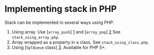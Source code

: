 # Implementing stack in PHP #
Stack can be implemented in several ways using PHP.

1. Using array.
   Use [`array_push`] [1] and [`array_pop`] [2]
   See `stack_using_array.php`.
2. Array wrapped as a property in a class.
   See `stack_using_class.php`.
3. Using [`SplQueue` class] [3].
   Available for PHP 5+.

  [1]: http://www.php.net/manual/en/function.array-push.php "array_push"
  [2]: http://www.php.net/manual/en/function.array-pop.php  "array_pop"
  [3]: http://www.php.net/manual/en/function.array-pop.php  "SplQueue class"
